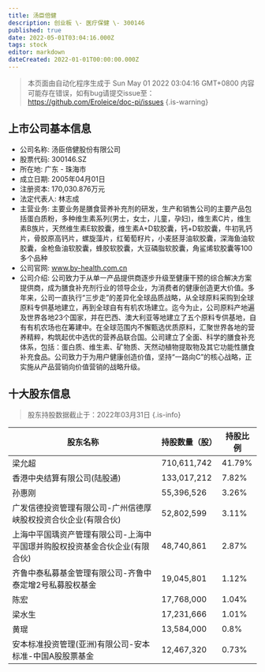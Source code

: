 ```yaml
---
title: 汤臣倍健
description: 创业板 \- 医疗保健 \- 300146
published: true
date: 2022-05-01T03:04:16.000Z
tags: stock
editor: markdown
dateCreated: 2022-01-01T00:00:00.000Z
---
```


> 本页面由自动化程序生成于 Sun May 01 2022 03:04:16 GMT+0800
> 内容可能存在错误，如有bug请提交issue至：https://github.com/Eroleice/doc-pi/issues
{.is-warning}

## 上市公司基本信息
- 公司名称: 汤臣倍健股份有限公司
- 股票代码: 300146.SZ
- 所在地: 广东 - 珠海市
- 成立日期: 2005年04月01日
- 注册资本: 170,030.876万元
- 法定代表人: 林志成
- 主营业务: 主要业务是膳食营养补充剂的研发，生产和销售公司的主要产品包括蛋白质粉，多种维生素系列(男士，女士，儿童，孕妇)，维生素C片，维生素B族片，天然维生素E软胶囊，维生素A+D软胶囊，钙+D软胶囊，牛初乳钙片，骨胶原高钙片，螺旋藻片，红葡萄籽片，小麦胚芽油软胶囊，深海鱼油软胶囊，金枪鱼油软胶囊，蜂胶软胶囊，大豆磷脂软胶囊，角鲨烯软胶囊等100多个品种
- 公司官网: www.by-health.com.cn
- 公司介绍: 公司致力于从单一产品提供商逐步升级至健康干预的综合解决方案提供商，成为膳食补充剂行业的领导企业，为消费者的健康创造更大价值。多年来，公司一直执行“三步走”的差异化全球品质战略，从全球原料采购到全球原料专供基地建立，再到全球自有有机农场建立。迄今为止，公司原料产地遍及世界各地23个国家，并在巴西、澳大利亚等地建立了五个原料专供基地，自有有机农场也在筹建中。在全球范围内不懈甄选优质原料，汇聚世界各地的营养精粹，构筑起优中选优的营养品联合国。公司建立了全面、科学的膳食补充体系，包括：蛋白质、维生素、矿物质、天然动植物提取物及其它功能性膳食补充食品。公司致力于为用户健康创造价值，坚持“一路向C”的核心战略，正实施从产品营销向价值营销的战略升级。


## 十大股东信息
> 股东持股数据截止于：2022年03月31日
{.is-info}

| 股东名称 | 持股数量（股） | 持股比例 |
| --- | --- | --- |
| 梁允超 | 710,611,742 | 41.79% |
| 香港中央结算有限公司(陆股通) | 133,017,212 | 7.82% |
| 孙惠刚 | 55,396,526 | 3.26% |
| 广发信德投资管理有限公司-广州信德厚峡股权投资合伙企业(有限合伙) | 52,802,599 | 3.11% |
| 上海中平国瑀资产管理有限公司-上海中平国璟并购股权投资基金合伙企业(有限合伙) | 48,740,861 | 2.87% |
| 齐鲁中泰私募基金管理有限公司-齐鲁中泰定增2号私募股权基金 | 19,045,801 | 1.12% |
| 陈宏 | 17,768,000 | 1.04% |
| 梁水生 | 17,231,666 | 1.01% |
| 黄琨 | 13,584,000 | 0.8% |
| 安本标准投资管理(亚洲)有限公司-安本标准-中国A股股票基金 | 12,467,320 | 0.73% |




